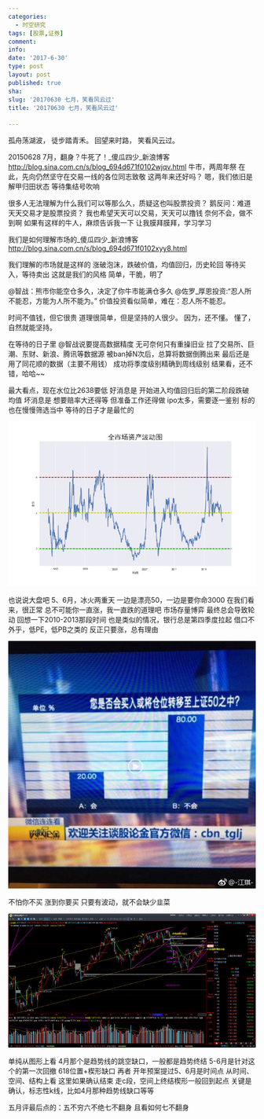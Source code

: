 ```yaml
---
categories:
  - 时空研究
tags: [股票,证券]
comment: 
info: 
date: '2017-6-30'
type: post
layout: post
published: true
sha: 
slug: '20170630 七月，笑看风云过'
title: '20170630 七月，笑看风云过'

---
```

孤舟荡湖波，
徒步踏青禾。
回望来时路，
笑看风云过。

20150628 7月，翻身？牛死了！_傻瓜四少_新浪博客
http://blog.sina.com.cn/s/blog_694d671f0102wjqv.html
牛市，两周年祭
在此，先向仍然坚守在交易一线的各位同志致敬
这两年来还好吗？
嗯，我们依旧是解甲归田状态
等待集结号吹响

很多人无法理解为什么我们可以等那么久，质疑这也叫股票投资？
鹅反问：难道天天交易才是股票投资？
我也希望天天可以交易，天天可以撸钱
奈何不会，做不到啊
如果有这样的牛人，麻烦告诉我一下
让我膜拜膜拜，学习学习

我们是如何理解市场的_傻瓜四少_新浪博客
http://blog.sina.com.cn/s/blog_694d671f0102xyy8.html

我们理解的市场就是这样的
涨破泡沫，跌破价值，均值回归，历史轮回
等待买入，等待卖出
这就是我们的风格
简单，干脆，明了

@智战：熊市你能空仓多久，决定了你牛市能满仓多久
@佐罗_厚恩投资:“忍人所不能忍，方能为人所不能为。” 价值投资看似简单，难在：忍人所不能忍。 

时间不值钱，但它很贵
道理很简单，但是坚持的人很少。
因为，还不懂。
懂了，自然就能坚持。

在等待的日子里
@智战说要提高数据精度
无可奈何只有重操旧业
拉了交易所、巨潮、东财、新浪、腾讯等数据源
被ban掉N次后，总算将数据倒腾出来
最后还是用了同花顺的数据（主要不用钱）
成功将季度级别精确到周线级别
结果看，还不错，哈哈~~

最大看点，现在水位比2638要低
好消息是
开始进入均值回归后的第二阶段跌破均值
坏消息是
想要赔率大还得等
但准备工作还得做
ipo太多，需要逐一鉴别
标的也在慢慢筛选当中
等待的日子才是最忙的

![20170630-0](/images/20170630-0.jpeg)

也说说大盘吧
5、6月，冰火两重天
一边是漂亮50，一边是要你命3000
在我们看来，很正常
总不可能你一直涨，我一直跌的道理吧
市场存量博弈
最终总会导致轮动
回想一下2010-2013那段时间
也是类似的情况，银行总是第四季度拉起
借口不外乎，低PE，低PB之类的
反正只要涨，总有理由

![20170630-1](/images/20170630-1.jpeg)

不怕你不买
涨到你要买
只要有波动，就不会缺少韭菜

![20170630-2](/images/20170630-2.jpeg)

单纯从图形上看
4月那个是趋势线的跳空缺口，一般都是趋势终结
5-6月是针对这个的第一次回撤
618位置+楔形缺口
再者
开年预案提过5、6月是时间点
从时间、空间、结构上看
这里如果确认结束
走c段，空间上终结楔形一般回到起点
关键是确认，标志性k线，比如4月那种趋势线缺口等等

五月评最后点的：五不穷六不绝七不翻身
且看如何七不翻身

